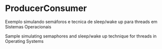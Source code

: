 # ProducerConsumer
Exemplo simulando semáforos e tecnica de sleep/wake up para threads em Sistemas Operacionais

Sample simulating semaphores and sleep/wake up technique for threads in Operating Systems
